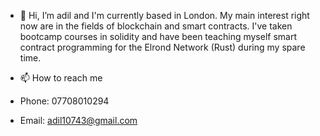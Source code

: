 - 👋 Hi, I’m adil and I'm currently based in London.
My main interest right now are in the fields of blockchain and smart contracts.
I've taken bootcamp courses in solidity and have been teaching myself smart contract programming for the Elrond Network (Rust) during my spare time.

- 📫 How to reach me
-   Phone: 07708010294
-   Email: adil10743@gmail.com

<!---
adil10743/adil10743 is a ✨ special ✨ repository because its `README.md` (this file) appears on your GitHub profile.
You can click the Preview link to take a look at your changes.
--->
